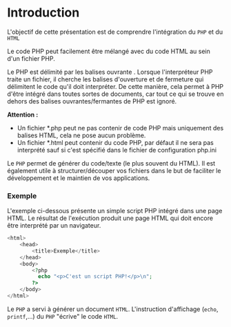 # Introduction

L'objectif de cette présentation est de comprendre l'intégration du `PHP` et du `HTML` 

Le code PHP peut facilement être mélangé avec du code HTML au sein d'un fichier PHP.

Le PHP est délimité par les balises ouvrante <?php et fermante ?>. Lorsque l'interpréteur PHP traite un fichier, il cherche les balises d'ouverture et de fermeture qui délimitent le code qu'il doit interpréter. De cette manière, cela permet à PHP d'être intégré dans toutes sortes de documents, car tout ce qui se trouve en dehors des balises ouvrantes/fermantes de PHP est ignoré.

**Attention :**
- Un fichier *.php peut ne pas contenir de code PHP mais uniquement des balises HTML, cela ne pose aucun problème.
- Un fichier *.html peut contenir du code PHP, par défaut il ne sera pas interprété sauf si c'est spécifié dans le fichier de configuration php.ini

Le `PHP` permet de générer du code/texte (le plus souvent du HTML). Il est également utile à structurer/découper vos fichiers dans le but de faciliter le développement et le maintien de vos applications.

### Exemple
L'exemple ci-dessous présente un simple script PHP intégré dans une page HTML. Le résultat de l'exécution produit une page HTML qui doit encore être interprété par un navigateur.
```php runnable
<html>
    <head>
        <title>Exemple</title>
    </head>
    <body>
        <?php 
          echo "<p>C'est un script PHP!</p>\n"; 
        ?>
    </body>
</html>
```

Le `PHP` a servi à générer un document `HTML`. L'instruction d'affichage (`echo`, `printf`,...) du `PHP` "écrive" le code `HTML`.